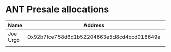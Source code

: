 # ANT Presale allocations

| Name     |                   Address                  |  Ether  |     ANT    | TX | Agreement SHA256                                                 |
|----------|:------------------------------------------:|:-------:|:----------:|----|------------------------------------------------------------------|
| Joe Urgo | 0x92b7fce758d6d1b52204663e5d8cd4bcd018649e | 208 ETH | 24,960 ANT | [0x402633b9...](https://etherscan.io/tx/0x402633b9986823b5abe2d70c545e69a708f81b479d3b1027a40c50c4bb1ce97e)   | d3a3522184479e42685b9a9609c3d3ee6a04e9f3f528447377b40d550b43074e |
|          |                                            |         |            |    |                                                                  |
